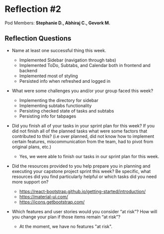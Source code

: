 # Reflection #2

Pod Members: **Stephanie D., Abhiraj C., Gevork M.**

## Reflection Questions

* Name at least one successful thing this week.

  - Implemented Sidebar (navigation through tabs)
  - Implemented ToDo, Subtabs, and Calendar both in frontend and backend
  - Implemented most of styling
  - Persisted info when refreshed and logged in

* What were some challenges you and/or your group faced this week?

  - Implementing the directory for sidebar
  - Implementing subtabs functionality
  - Persisting checked state of tasks and subtabs
  - Persisting info for tabpages

* Did you finish all of your tasks in your sprint plan for this week? If you did not finish all of the planned tasks what were some factors that contributed to this?  (i.e over planned, did not know how to implement certain features, miscommunication from the team, had to pivot from original plans, etc.)

  - Yes, we were able to finish our tasks in our sprint plan for this week.

* Did the resources provided to you help prepare you in planning and executing your capstone project sprint this week? Be specific, what resources did you find particularly helpful or which tasks did you need more support on?

  - https://react-bootstrap.github.io/getting-started/introduction/
  - https://material-ui.com/
  - https://icons.getbootstrap.com/

* Which features and user stories would you consider “at risk”? How will you change your plan if those items remain “at risk”?

  - At the moment, we have no features "at risk".
